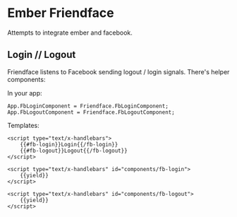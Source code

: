 # Ember Friendface

Attempts to integrate ember and facebook.


## Login // Logout

Friendface listens to Facebook sending logout / login signals. There's
helper components:

In your app:

    App.FbLoginComponent = Friendface.FbLoginComponent;
    App.FbLogoutComponent = Friendface.FbLogoutComponent;

Templates:

    <script type="text/x-handlebars">
        {{#fb-login}}Login{{/fb-login}}
        {{#fb-logout}}Logout{{/fb-logout}}
    </script>

    <script type="text/x-handlebars" id="components/fb-login">
        {{yield}}
    </script>

    <script type="text/x-handlebars" id="components/fb-logout">
        {{yield}}
    </script>
